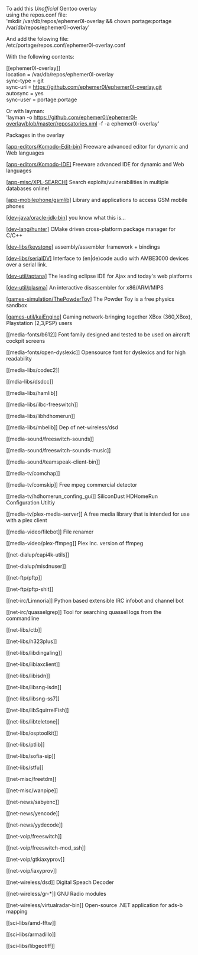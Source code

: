 To add this *Unofficial* Gentoo overlay  
using the repos.conf file:  
'mkdir /var/db/repos/ephemer0l-overlay && chown portage:portage /var/db/repos/ephemer0l-overlay'  
  
And add the folowing file:  
/etc/portage/repos.conf/ephemer0l-overlay.conf  
  
With the following contents:  
  
[[ephemer0l-overlay]]  
location = /var/db/repos/ephemer0l-overlay  
sync-type = git  
sync-uri = https://github.com/ephemer0l/ephemer0l-overlay.git  
autosync = yes  
sync-user = portage:portage  
  
Or with layman:  
'layman -o https://github.com/ephemer0l/ephemer0l-overlay/blob/master/reposatories.xml -f -a ephemer0l-overlay'  


Packages in the overlay

[[app-editors/Komodo-Edit-bin]](http://www.activestate.com/products/komodo_edit) Freeware advanced editor for dynamic and Web languages 

[[app-editors/Komodo-IDE]](://www.activestate.com/komodo-ide) Freeware advanced IDE for dynamic and Web languages 

[[app-misc/XPL-SEARCH]](https://github.com/CoderPirata/XPL-SEARCH) Search exploits/vulnerabilities in multiple databases online! 

[[app-mobilephone/gsmlib]](http://www.pxh.de/fs/gsmlib/) Library and applications to access GSM mobile phones  

[[dev-java/oracle-jdk-bin]](http://www.oracle.com/technetwork/java/javase/) you know what this is... 

[[dev-lang/hunter]](https://cpp-pm-hunter.readthedocs.io/en/latest/overview.html) CMake driven cross-platform package manager for C/C++ 

[[dev-libs/keystone]](http://www.keystone-engine.org/) assembly/assembler framework + bindings 

[[dev-libs/serialDV]](https://github.com/f4exb/serialDV) Interface to (en|de)code audio with AMBE3000 devices over a serial link. 

[[dev-util/aptana]](https://github.com/ephemer0l/ephemer0l-overlay/tree/master/dev-util/aptana) The leading eclipse IDE for Ajax and today's web platforms  

[[dev-util/plasma]](https://github.com/ephemer0l/ephemer0l-overlay/tree/master/dev-util/plasma) An interactive disassembler for x86/ARM/MIPS  

[[games-simulation/ThePowderToy]](https://github.com/ephemer0l/ephemer0l-overlay/tree/master/games-simulation/ThePowderToy) The Powder Toy is a free physics sandbox  

[[games-util/kaiEngine]](https://github.com/ephemer0l/ephemer0l-overlay/tree/master/games-util/kaiEngine) Gaming network-bringing together XBox (360,XBox), Playstation (2,3,PSP) users  

[[media-fonts/b612]] Font family designed and tested to be used on aircraft cockpit screens  

[[media-fonts/open-dyslexic]] Opensource font for dyslexics and for high readability  

[[media-libs/codec2]]

[[mdia-libs/dsdcc]]

[[media-libs/hamlib]] 

[[media-libs/ilbc-freeswitch]]

[[media-libs/libhdhomerun]] 

[[media-libs/mbelib]] Dep of net-wireless/dsd

[[media-sound/freeswitch-sounds]]

[[media-sound/freeswitch-sounds-music]]

[[media-sound/teamspeak-client-bin]] 

[[media-tv/comchap]]

[[media-tv/comskip]] Free mpeg commercial detector

[[media-tv/hdhomerun_confing_gui]] SiliconDust HDHomeRun Configuration Utiltiy  

[[media-tv/plex-media-server]] A free media library that is intended for use with a plex client  

[[media-video/filebot]] File renamer 

[[media-video/plex-ffmpeg]] Plex Inc. version of ffmpeg 

[[net-dialup/capi4k-utils]]

[[net-dialup/misdnuser]]

[[net-ftp/pftp]] 

[[net-ftp/pftp-shit]] 

[[net-irc/Limnoria]] Python based extensible IRC infobot and channel bot

[[net-irc/quasselgrep]] Tool for searching quassel logs from the commandline

[[net-libs/ctb]]

[[net-libs/h323plus]]

[[net-libs/libdingaling]]

[[net-libs/libiaxclient]]

[[net-libs/libisdn]]

[[net-libs/libsng-isdn]]

[[net-libs/libsng-ss7]]

[[net-libs/libSquirrelFish]]

[[net-libs/libteletone]]

[[net-libs/osptoolkit]]

[[net-libs/ptlib]]

[[net-libs/sofia-sip]]

[[net-libs/stfu]]

[[net-misc/freetdm]]

[[net-misc/wanpipe]]

[[net-news/sabyenc]]

[[net-news/yencode]] 

[[net-news/yydecode]] 

[[net-voip/freeswitch]]

[[net-voip/freeswitch-mod_ssh]]

[[net-voip/gtkiaxyprov]]

[[net-voip/iaxyprov]]

[[net-wireless/dsd]] Digital Speach Decoder

[[net-wireless/gr-*]] GNU Radio modules

[[net-wireless/virtualradar-bin]] Open-source .NET application for ads-b mapping

[[sci-libs/amd-fftw]]

[[sci-libs/armadillo]]

[[sci-libs/libgeotiff]]

